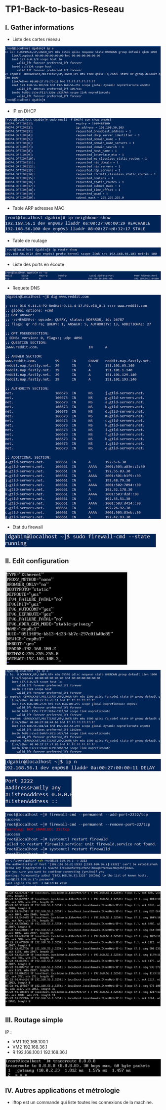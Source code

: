 # TP1-Back-to-basics-Reseau


## I. Gather informations

* Liste des cartes réseau

 ![alt text](img/1.PNG)


* IP en DHCP 

 ![alt text](img/2.PNG " IP en DHCP ")


* Table ARP adresses MAC 

![alt text](img/3.PNG " Table ARP")


* Table de routage 

 ![alt text](/img/4-routeshow.PNG "Table de routage")


* Liste des ports en écoute 

 ![alt text](/img/5-SStcputp.PNG "TCP UDP")


* Requete DNS 

![alt text](/img/6-reddit.PNG "Requete DNS")


* Etat du firewall 

 ![alt text](/img/7-firewallState.PNG "Firewall")

## II. Edit configuration

![alt text](/img/8.PNG "Firewall")

 
![alt text](/img/9.PNG "Firewall")


![alt text](/img/10.PNG "Firewall")


![alt text](/img/11.PNG "Firewall")


![alt text](/img/12.PNG "Firewall")


![alt text](/img/13.PNG "Firewall")


![alt text](/img/14.PNG "Firewall")


## III. Routage simple
 
IP :

- VM1  192.168.100.1
- VM2  192.168.36.1
- R    192.168.100.1 192.168.36.1
    


![alt text](/img/15.PNG "TraceRoute")

## IV. Autres applications et métrologie

- iftop est un commande qui liste toutes les connexions de la machine.
